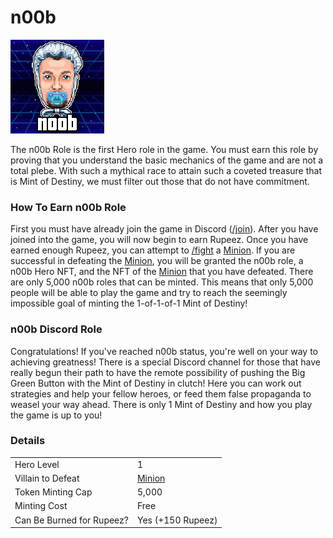 # n00b

![n00b Role #12030](../../.gitbook/assets/12030.png)

The n00b Role is the first Hero role in the game. You must earn this role by proving that you understand the basic mechanics of the game and are not a total plebe. With such a mythical race to attain such a coveted treasure that is Mint of Destiny, we must filter out those that do not have commitment.

### How To Earn n00b Role

First you must have already join the game in Discord ([/join](../../discord-bot/join.md)). After you have joined into the game, you will now begin to earn Rupeez. Once you have earned enough Rupeez, you can attempt to [/fight](../../discord-bot/fight.md) a [Minion](../villains/minion.md). If you are successful in defeating the [Minion](../villains/minion.md), you will be granted the n00b role, a n00b Hero NFT, and the NFT of the [Minion](../villains/minion.md) that you have defeated. There are only 5,000 n00b roles that can be minted. This means that only 5,000 people will be able to play the game and try to reach the seemingly impossible goal of minting the 1-of-1-of-1 Mint of Destiny!

### n00b Discord Role

Congratulations! If you've reached n00b status, you're well on your way to achieving greatness! There is a special Discord channel for those that have really begun their path to have the remote possibility of pushing the Big Green Button with the Mint of Destiny in clutch! Here you can work out strategies and help your fellow heroes, or feed them false propaganda to weasel your way ahead. There is only 1 Mint of Destiny and how you play the game is up to you!

### Details

|                           |                                 |
| ------------------------- | ------------------------------- |
| Hero Level                | 1                               |
| Villain to Defeat         | [Minion](../villains/minion.md) |
| Token Minting Cap         | 5,000                           |
| Minting Cost              | Free                            |
| Can Be Burned for Rupeez? | Yes (+150 Rupeez)               |
